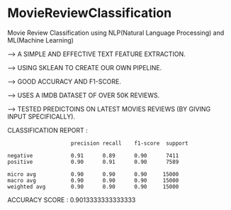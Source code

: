 # MovieReviewClassification
Movie Review Classification using NLP(Natural Language Processing) and ML(Machine Learning)

--> A SIMPLE AND EFFECTIVE TEXT FEATURE EXTRACTION.


--> USING SKLEAN TO CREATE OUR OWN PIPELINE.


--> GOOD ACCURACY AND F1-SCORE.


--> USES A IMDB DATASET OF OVER 50K REVIEWS.


--> TESTED PREDICTOINS ON LATEST MOVIES REVIEWS (BY GIVING INPUT SPECIFICALLY).



CLASSIFICATION REPORT :
                        
                        precision recall    f1-score  support
                        
    negative            0.91      0.89      0.90      7411
    positive            0.90      0.91      0.90      7589
    
    micro avg           0.90      0.90      0.90     15000
    macro avg           0.90      0.90      0.90     15000
    weighted avg        0.90      0.90      0.90     15000
    
    

ACCURACY SCORE :
  0.9013333333333333
